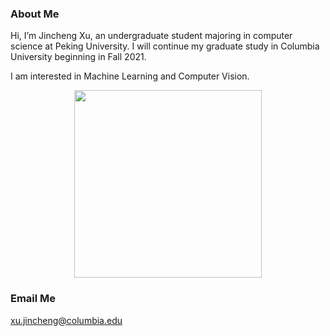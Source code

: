### About Me

Hi, I’m Jincheng Xu, an undergraduate student majoring in computer science at Peking University. I will continue my graduate study in Columbia University beginning in Fall 2021.  
  
I am interested in Machine Learning and Computer Vision.

<div  align="center">
<img src="https://user-images.githubusercontent.com/49300826/116401928-63d18600-a85e-11eb-997f-048f35f3a1c4.jpg" width = "300" height = "300" />
</div> 

### Email Me

xu.jincheng@columbia.edu
